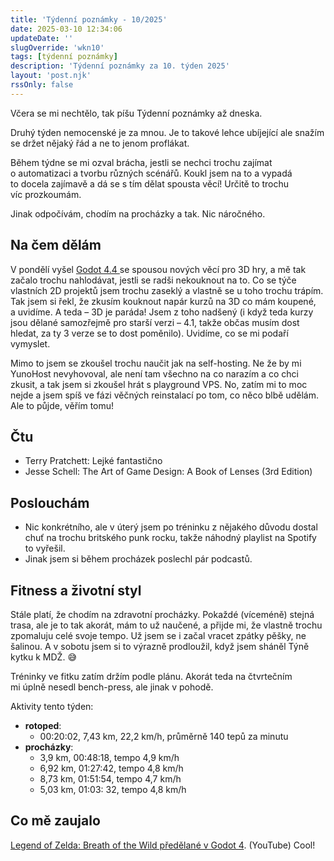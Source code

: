 ```yaml
---
title: 'Týdenní poznámky - 10/2025'
date: 2025-03-10 12:34:06
updateDate: ''
slugOverride: 'wkn10'
tags: [týdenní poznámky]
description: 'Týdenní poznámky za 10. týden 2025'
layout: 'post.njk'
rssOnly: false
---
```

Včera se mi nechtělo, tak píšu Týdenní poznámky až dneska. 

Druhý týden nemocenské je za mnou. Je to takové lehce ubíjející ale snažím se držet nějaký řád a ne to jenom proflákat.

Během týdne se mi ozval brácha, jestli se nechci trochu zajímat o automatizaci a tvorbu různých scénářů. Koukl jsem na to a vypadá to docela zajímavě a dá se s tím dělat spousta věcí! Určitě to trochu víc prozkoumám.

Jinak odpočívám, chodím na procházky a tak. Nic náročného. 


## Na čem dělám

V pondělí vyšel [Godot 4.4 ](https://godotengine.org/releases/4.4/) se spousou nových věcí pro 3D hry, a mě tak začalo trochu nahlodávat, jestli se radši nekouknout na to. Co se týče vlastních 2D projektů jsem trochu zaseklý a vlastně se u toho trochu trápím. Tak jsem si řekl, že zkusím kouknout napár kurzů na 3D co mám koupené, a uvidíme. A teda – 3D je paráda! Jsem z toho nadšený (i když teda kurzy jsou dělané samozřejmě pro starší verzi – 4.1, takže občas musím dost hledat, za ty 3 verze se to dost poměnilo). Uvidíme, co se mi podaří vymyslet.

Mimo to jsem se zkoušel trochu naučit jak na self-hosting. Ne že by mi YunoHost nevyhovoval, ale není tam všechno na co narazím a co chci zkusit, a tak jsem si zkoušel hrát s playground VPS. No, zatím mi to moc nejde a jsem spíš ve fázi věčných reinstalací po tom, co něco blbě udělám. Ale to půjde, věřím tomu!

## Čtu

- Terry Pratchett: Lejké fantastično
- Jesse Schell: The Art of Game Design: A Book of Lenses (3rd Edition)


## Poslouchám

- Nic konkrétního, ale v úterý jsem po tréninku z nějakého důvodu dostal chuť na trochu britského punk rocku, takže náhodný playlist na Spotify to vyřešil.
- Jinak jsem si během procházek poslechl pár podcastů.

## Fitness a životní styl

Stále platí, že chodím na zdravotní procházky. Pokaždé (víceméně) stejná trasa, ale je to tak akorát, mám to už naučené, a přijde mi, že vlastně trochu zpomaluju celé svoje tempo. Už jsem se i začal vracet zpátky pěšky, ne šalinou. A v sobotu jsem si to výrazně prodloužil, když jsem sháněl Týně kytku k MDŽ. 😅

Tréninky ve fitku zatím držím podle plánu. Akorát teda na čtvrtečním mi úplně nesedl bench-press, ale jinak v pohodě.

Aktivity tento týden:
- **rotoped**:
    - 00:20:02, 7,43 km, 22,2 km/h, průměrně 140 tepů za minutu
- **procházky**:
    - 3,9 km, 00:48:18, tempo 4,9 km/h
    - 6,92 km, 01:27:42, tempo 4,8 km/h
    - 8,73 km, 01:51:54, tempo 4,7 km/h
    - 5,03 km, 01:03: 32, tempo 4,8 km/h

## Co mě zaujalo

[Legend of Zelda: Breath of the Wild předělané v Godot 4](https://www.youtube.com/watch?v=AoGOIiBo4Eg). (YouTube) Cool!